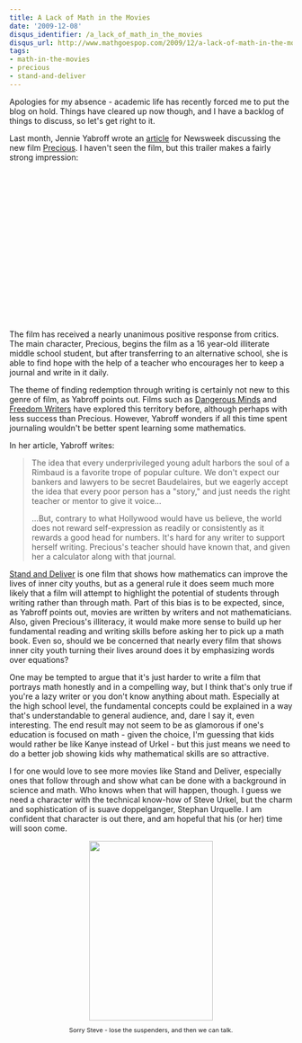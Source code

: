 ```yaml
---
title: A Lack of Math in the Movies
date: '2009-12-08'
disqus_identifier: /a_lack_of_math_in_the_movies
disqus_url: http://www.mathgoespop.com/2009/12/a-lack-of-math-in-the-movies.html
tags:
- math-in-the-movies
- precious
- stand-and-deliver
---
```

Apologies for my absence - academic life has recently forced me to put the blog on hold.  Things have cleared up now though, and I have a backlog of things to discuss, so let's get right to it.

Last month, Jennie Yabroff wrote an <a href="http://www.newsweek.com/id/221389">article</a> for Newsweek discussing the new film <a href="http://www.imdb.com/title/tt0929632/">Precious</a>.  I haven't seen the film, but this trailer makes a fairly strong impression:

<center><object width="440" height="270"><param name="movie" value="http://www.youtube.com/v/rx-3jYJkUWQ&amp;hl=en_US&amp;fs=1&amp;"><param name="allowFullScreen" value="true"><param name="allowscriptaccess" value="always"><embed src="http://www.youtube.com/v/rx-3jYJkUWQ&amp;hl=en_US&amp;fs=1&amp;" type="application/x-shockwave-flash" allowscriptaccess="always" allowfullscreen="true" width="440" height="270"></embed></object></center>

The film has received a nearly unanimous positive response from critics.  The main character, Precious, begins the film as a 16 year-old illiterate middle school student, but after transferring to an alternative school, she is able to find hope with the help of a teacher who encourages her to keep a journal and write in it daily.

The theme of finding redemption through writing is certainly not new to this genre of film, as Yabroff points out.  Films such as <a href="http://www.imdb.com/title/tt0112792/">Dangerous Minds</a> and <a href="http://www.imdb.com/title/tt0463998/">Freedom Writers</a> have explored this territory before, although perhaps with less success than Precious.  However, Yabroff wonders if all this time spent journaling wouldn't be better spent learning some mathematics.

In her article, Yabroff writes:

<blockquote><p>The idea that every underprivileged young adult harbors the soul of a Rimbaud is a favorite trope of popular culture. We don't expect our bankers and lawyers to be secret Baudelaires, but we eagerly accept the idea that every poor person has a "story," and just needs the right teacher or mentor to give it voice...</p><p>...But, contrary to what Hollywood would have us believe, the world does not reward self-expression as readily or consistently as it rewards a good head for numbers. It's hard for any writer to support herself writing. Precious's teacher should have known that, and given her a calculator along with that journal.</p></blockquote>

<a href="http://www.mathgoespop.com/2008/07/math-in-movies-stand-and-deliver.html">Stand and Deliver</a> is one film that shows how mathematics can improve the lives of inner city youths, but as a general rule it does seem much more likely that a film will attempt to highlight the potential of students through writing rather than through math.  Part of this bias is to be expected, since, as Yabroff points out, movies are written by writers and not mathematicians.  Also, given Precious's illiteracy, it would make more sense to build up her fundamental reading and writing skills before asking her to pick up a math book.  Even so, should we be concerned that nearly every film that shows inner city youth turning their lives around does it by emphasizing words over equations?

One may be tempted to argue that it's just harder to write a film that portrays math honestly and in a compelling way, but I think that's only true if you're a lazy writer or you don't know anything about math.  Especially at the high school level, the fundamental concepts could be explained in a way that's understandable to general audience, and, dare I say it, even interesting.  The end result may not seem to be as glamorous if one's education is focused on math - given the choice, I'm guessing that kids would rather be like Kanye instead of Urkel - but this just means we need to do a better job showing kids why mathematical skills are so attractive.

I for one would love to see more movies like Stand and Deliver, especially ones that follow through and show what can be done with a background in science and math.  Who knows when that will happen, though.  I guess we need a character with the technical know-how of Steve Urkel, but the charm and sophistication of is suave doppelganger, Stephan Urquelle.  I am confident that character is out there, and am hopeful that his (or her) time will soon come.

<div style="text-align: center;"><a href="http://4.bp.blogspot.com/_fM0L9abY3bo/Sx7YxtJNZtI/AAAAAAAAATk/4a6puzINBzU/s1600-h/steve-urkel-2-241x350.png"><img style="margin: 0px auto 10px; display: block; text-align: center; cursor: pointer; width: 220px; height: 320px;" src="http://4.bp.blogspot.com/_fM0L9abY3bo/Sx7YxtJNZtI/AAAAAAAAATk/4a6puzINBzU/s320/steve-urkel-2-241x350.png" border="0" /></a><span style="font-size:78%;">Sorry Steve - lose the suspenders, and then we can talk.</span></div>
